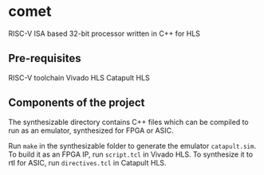 # comet
RISC-V ISA based 32-bit processor written in C++ for HLS

## Pre-requisites
RISC-V toolchain
Vivado HLS
Catapult HLS

## Components of the project

The synthesizable directory contains C++ files which can be compiled to run as an emulator, synthesized for FPGA or ASIC.

Run `make` in the synthesizable folder to generate the emulator `catapult.sim`.
To build it as an FPGA IP, run `script.tcl` in Vivado HLS.
To synthesize it to rtl for ASIC, run `directives.tcl` in Catapult HLS.

